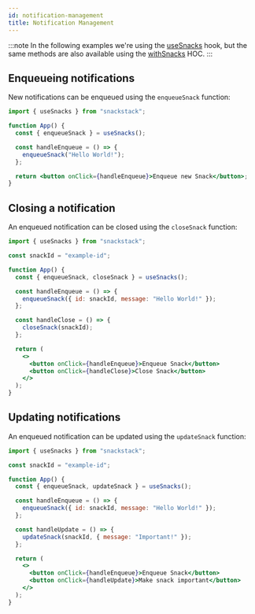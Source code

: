 ```yaml
---
id: notification-management
title: Notification Management
---
```


:::note
In the following examples we're using the [useSnacks](/api-reference/useSnacks.md) hook, but the same methods are also available using the [withSnacks](/api-reference/withSnacks.md) HOC.
:::

## Enqueueing notifications

New notifications can be enqueued using the `enqueueSnack` function:

```jsx
import { useSnacks } from "snackstack";

function App() {
  const { enqueueSnack } = useSnacks();

  const handleEnqueue = () => {
    enqueueSnack("Hello World!");
  };

  return <button onClick={handleEnqueue}>Enqueue new Snack</button>;
}
```

## Closing a notification

An enqueued notification can be closed using the `closeSnack` function:

```jsx
import { useSnacks } from "snackstack";

const snackId = "example-id";

function App() {
  const { enqueueSnack, closeSnack } = useSnacks();

  const handleEnqueue = () => {
    enqueueSnack({ id: snackId, message: "Hello World!" });
  };

  const handleClose = () => {
    closeSnack(snackId);
  };

  return (
    <>
      <button onClick={handleEnqueue}>Enqueue Snack</button>
      <button onClick={handleClose}>Close Snack</button>
    </>
  );
}
```

## Updating notifications

An enqueued notification can be updated using the `updateSnack` function:

```jsx
import { useSnacks } from "snackstack";

const snackId = "example-id";

function App() {
  const { enqueueSnack, updateSnack } = useSnacks();

  const handleEnqueue = () => {
    enqueueSnack({ id: snackId, message: "Hello World!" });
  };

  const handleUpdate = () => {
    updateSnack(snackId, { message: "Important!" });
  };

  return (
    <>
      <button onClick={handleEnqueue}>Enqueue Snack</button>
      <button onClick={handleUpdate}>Make snack important</button>
    </>
  );
}
```

